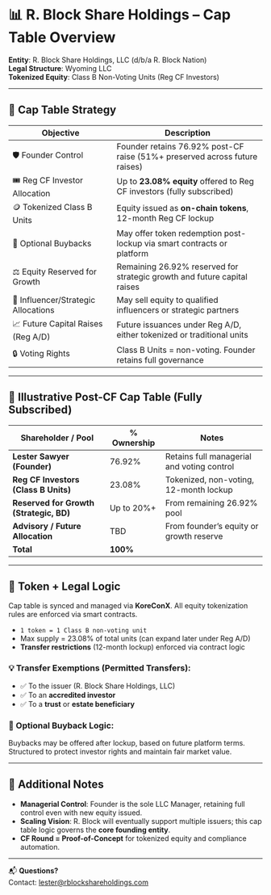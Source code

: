 # 📊 R. Block Share Holdings – Cap Table Overview

**Entity**: R. Block Share Holdings, LLC (d/b/a R. Block Nation)  
**Legal Structure**: Wyoming LLC  
**Tokenized Equity**: Class B Non-Voting Units (Reg CF Investors)

---

## 🎯 Cap Table Strategy

| Objective                             | Description                                                                 |
|--------------------------------------|-----------------------------------------------------------------------------|
| 🛡️ Founder Control                   | Founder retains 76.92% post-CF raise (51%+ preserved across future raises) |
| 🎟️ Reg CF Investor Allocation       | Up to **23.08% equity** offered to Reg CF investors (fully subscribed)     |
| 🪙 Tokenized Class B Units           | Equity issued as **on-chain tokens**, 12-month Reg CF lockup               |
| 🔁 Optional Buybacks                 | May offer token redemption post-lockup via smart contracts or platform     |
| ⚖️ Equity Reserved for Growth        | Remaining 26.92% reserved for strategic growth and future capital raises    |
| 💼 Influencer/Strategic Allocations | May sell equity to qualified influencers or strategic partners             |
| 📈 Future Capital Raises (Reg A/D)   | Future issuances under Reg A/D, either tokenized or traditional units      |
| 🔒 Voting Rights                     | Class B Units = non-voting. Founder retains full governance                |

---

## 🧮 Illustrative Post-CF Cap Table (Fully Subscribed)

| Shareholder / Pool                     | % Ownership     | Notes                                              |
|----------------------------------------|-----------------|----------------------------------------------------|
| **Lester Sawyer (Founder)**            | 76.92%          | Retains full managerial and voting control         |
| **Reg CF Investors (Class B Units)**   | 23.08%          | Tokenized, non-voting, 12-month lockup             |
| **Reserved for Growth (Strategic, BD)**| Up to 20%+      | From remaining 26.92% pool                         |
| **Advisory / Future Allocation**       | TBD             | From founder’s equity or growth reserve            |
| **Total**                              | **100%**        |                                                    |

---

## 🔐 Token + Legal Logic

Cap table is synced and managed via **KoreConX**. All equity tokenization rules are enforced via smart contracts.

- `1 token = 1 Class B non-voting unit`
- Max supply = 23.08% of total units (can expand later under Reg A/D)
- **Transfer restrictions** (12-month lockup) enforced via contract logic

### 💡 Transfer Exemptions (Permitted Transfers):

- ✅ To the issuer (R. Block Share Holdings, LLC)
- ✅ To an **accredited investor**
- ✅ To a **trust** or **estate beneficiary**

### 🔁 Optional Buyback Logic:

Buybacks may be offered after lockup, based on future platform terms. Structured to protect investor rights and maintain fair market value.

---

## 📝 Additional Notes

- **Managerial Control**: Founder is the sole LLC Manager, retaining full control even with new equity issued.
- **Scaling Vision**: R. Block will eventually support multiple issuers; this cap table logic governs the **core founding entity**.
- **CF Round = Proof-of-Concept** for tokenized equity and compliance automation.

---

📬 **Questions?**  
Contact: [lester@rblockshareholdings.com](mailto:lester@rblockshareholdings.com)

